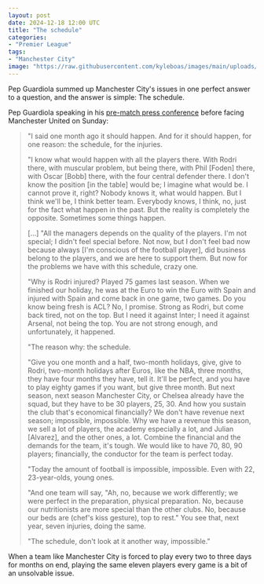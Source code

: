 ```yaml
---
layout: post
date: 2024-12-18 12:00 UTC
title: "The schedule"
categories:
- "Premier League"
tags:
- "Manchester City"
image: "https://raw.githubusercontent.com/kyleboas/images/main/uploads/2024/12/16/Image-16Dec2024_14:19:09.png"
---
```


Pep Guardiola summed up Manchester City's issues in one perfect answer to a question, and the answer is simple: The schedule.

<!---more--->

Pep Guardiola speaking in his [pre-match press conference](https://youtu.be/SverOVmwNcM?si=JVbnBYtmAoopQyh8) before facing Manchester United on Sunday:

> "I said one month ago it should happen. And for it should happen, for one reason: the schedule, for the injuries.
> 
> "I know what would happen with all the players there. With Rodri there, with muscular problem, but being there, with Phil [Foden] there, with Oscar [Bobb] there, with the four central defender there. I don't know the position [in the table] would be; I imagine what would be. I cannot prove it, right? Nobody knows it, what would happen. But I think we'll be, I think better team. Everybody knows, I think, no, just for the fact what happen in the past. But the reality is completely the opposite. Sometimes some things happen.
> 
> [...] "All the managers depends on the quality of the players. I'm not special; I didn't feel special before. Not now, but I don't feel bad now because always [I'm conscious of the football player], did business belong to the players, and we are here to support them. But now for the problems we have with this schedule, crazy one.
> 
> "Why is Rodri injured? Played 75 games last season. When we finished our holiday, he was at the Euro to win the Euro with Spain and injured with Spain and come back in one game, two games. Do you know being fresh is ACL? No, I promise. Strong as Rodri, but come back tired, not on the top. But I need it against Inter; I need it against Arsenal, not being the top. You are not strong enough, and unfortunately, it happened.
> 
> "The reason why: the schedule.
> 
> "Give you one month and a half, two-month holidays, give, give to Rodri, two-month holidays after Euros, like the NBA, three months, they have four months they have, tell it. It'll be perfect, and you have to play eighty games if you want, but give three month. But next season, next season Manchester City, or Chelsea already have the squad, but they have to be 30 players, 25, 30. And how you sustain the club that's economical financially? We don't have revenue next season; impossible, impossible. Why we have a revenue this season, we sell a lot of players, the academy especially a lot, and Julian [Alvarez], and the other ones, a lot. Combine the financial and the demands for the team, it's tough. We would like to have 70, 80, 90 players; financially, the conductor for the team is perfect today.
> 
> "Today the amount of football is impossible, impossible. Even with 22, 23-year-olds, young ones.
> 
> "And one team will say, "Ah, no, because we work differently; we were perfect in the preparation, physical preparation. No, because our nutritionists are more special than the other clubs. No, because our beds are (chef's kiss gesture), top to rest." You see that, next year, seven injuries, doing the same.
> 
> "The schedule, don't look at it another way, impossible."

When a team like Manchester City is forced to play every two to three days for months on end, playing the same eleven players every game is a bit of an unsolvable issue.
